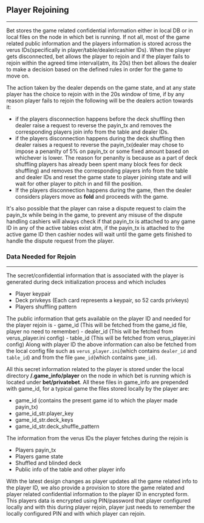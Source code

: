 ## Player Rejoining
-------------------
Bet stores the game related confidential information either in local DB or in local files on the node in which bet is running. If not all, most of the game related public information and the players information is stored across the verus IDs(specifically in player/table/dealer/cashier IDs). When the player gets disconnected, bet allows the player to rejoin and if the player fails to rejoin within the agreed time interval(atm, its 20s) then bet allows the dealer to make a decision based on the defined rules in order for the game to move on.

The action taken by the dealer depends on the game state, and at any state player has the choice to rejoin with in the 20s window of time, if by any reason player fails to rejoin the following will be the dealers action towards it:
  -  if the players disconnection happens before the deck shuffling then dealer raise a request to reverse the payin_tx and removes the corresponding players join info from the table and dealer IDs.
  -  if the players disconnection happens during the deck shuffling then dealer raises a request to reverse the payin_tx(dealer may chose to impose a penanlty of 5% on payin_tx or some fixed amount based on whichever is lower. The reason for penanlty is because as a part of deck shuffling players has already been spent many block fees for deck shuffling) and removes the corresponding players info from the table and dealer IDs and reset the game state to player joining state and will wait for other player to pitch in and fill the position.
  -  If the players disconnection happens during the game, then the dealer considers players move as <b>fold</b> and proceeds with the game.
 
It's also possible that the player can raise a dispute request to claim the payin_tx while being in the game, to prevent any misuse of the dispute handling cashiers will always check if that payin_tx is attached to any game ID in any of the active tables exist atm, if the payin_tx is attached to the active game ID then cashier nodes will wait until the game gets finished to handle the dispute request from the player.

### Data Needed for Rejoin
---------------------------
The secret/confidential information that is associated with the player is generated during deck initialization process and which includes
  -  Player keypair
  -  Deck privkeys (Each card represents a keypair, so 52 cards privkeys)
  -  Players shuffling pattern

  The public information that gets available on the player ID and needed for the player rejoin is 
    -  game_id (This will be fetched from the game_id file, player no need to remember)
    -  dealer_id (This will be fetched from verus_player.ini config)
    -  table_id (This will be fetched from verus_player.ini config)
Along with player ID the above information can also be fetched from the local config file such as `verus_player.ini`(which contains `dealer_id` and `table_id`) and from the file `game_id`(which contains `game_id`).

All this secret information related to the player is stored under the local directory <b>/.game_info/player</b> on the node in which bet is running which is located under <b>bet/privatebet</b>. All these files in game_info are prepended with game_id, for a typical game the files stored locally by the player are:
  -  game_id (contains the present game id to which the player made payin_tx)
  -  game_id_str.player_key
  -  game_id_str.deck_keys
  -  game_id_str.deck_shuffle_pattern

 The information from the verus IDs the player fetches during the rejoin is
   -  Players payin_tx
   -  Players game state
   -  Shuffled and blinded deck
   -  Public info of the table and other player info

With the latest design changes as player updates all the game related info to the player ID, we also provide a provision to store the game related and player related confidential information to the player ID in encrypted form. This players data is encrypted using PIN/password that player configured locally and with this during player rejoin, player just needs to remember the locally configured PIN and with which player can rejoin.
